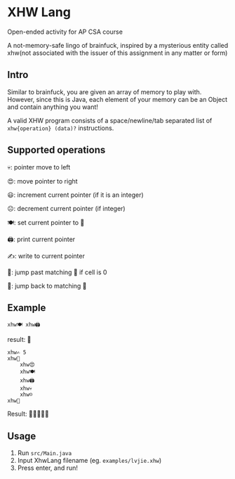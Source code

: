 # XHW Lang

Open-ended activity for AP CSA course

A not-memory-safe lingo of brainfuck, inspired by a mysterious entity called xhw(not associated
with the issuer of this assignment in any matter or form) 

## Intro

Similar to brainfuck, you are given an array of memory to play with.
However, since this is Java, each element of your memory can be an Object and contain anything you want!

A valid XHW program consists of a space/newline/tab separated list of 
`xhw{operation} (data)?` instructions.


## Supported operations
💀: pointer move to left

😍: move pointer to right

😃: increment current pointer (if it is an integer)

☹️: decrement current pointer (if integer)

🍽️: set current pointer to 🤮

🖨️: print current pointer

✍️: write to current pointer

🤗: jump past matching 🫣 if cell is 0

🫣: jump back to matching 🤗

## Example

```
xhw🍽️ xhw🖨️
```
result: 🤮

```
xhw✍️ 5
xhw🤗
    xhw😍
    xhw🍽️
    xhw🖨️
    xhw💀
    xhw☹️
xhw🫣
```

Result: 🤮🤮🤮🤮🤮

## Usage
1. Run `src/Main.java`
2. Input XhwLang filename (eg. `examples/lvjie.xhw`)
3. Press enter, and run!